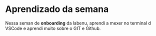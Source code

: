 # Aprendizado da semana

Nessa seman de **onboarding** da labenu, aprendi a mexer no terminal d VSCode e aprendi muito sobre o GIT e Github.

